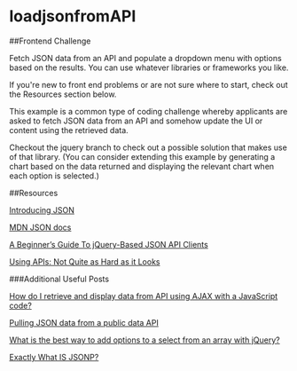 # loadjsonfromAPI

##Frontend Challenge

Fetch JSON data from an API and populate a dropdown menu with options based on the results. You can use whatever libraries or frameworks you like.

If you're new to front end problems or are not sure where to start, check out the Resources section below.

This example is a common type of coding challenge whereby applicants are asked to fetch JSON data from an API and somehow update the UI or content using the retrieved data.

Checkout the jquery branch to check out a possible solution that makes use of that library. (You can consider extending this example by generating a chart based on the data returned and displaying the relevant chart when each option is selected.)

##Resources

[Introducing JSON](http://www.json.org/)

[MDN JSON docs](https://developer.mozilla.org/en-US/docs/JSON)

[A Beginner’s Guide To jQuery-Based JSON API Clients](https://www.smashingmagazine.com/2012/02/beginners-guide-jquery-based-json-api-clients/)

[Using APIs: Not Quite as Hard as it Looks](https://gigaom.com/2010/10/29/using-apis-not-quite-as-hard-as-it-looks/)

###Additional Useful Posts

[How do I retrieve and display data from API using AJAX with a JavaScript code?](https://www.quora.com/How-do-I-retrieve-and-display-data-from-API-using-AJAX-with-a-JavaScript-code)

[Pulling JSON data from a public data API](http://themarklee.com/2014/04/03/pulling-json-data-open-data-api/)

[What is the best way to add options to a select from an array with jQuery?](http://stackoverflow.com/questions/170986/what-is-the-best-way-to-add-options-to-a-select-from-an-array-with-jquery)

[Exactly What IS JSONP?](https://cameronspear.com/blog/exactly-what-is-jsonp/)
